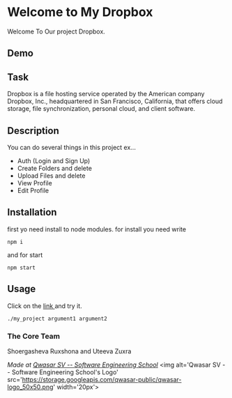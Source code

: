 # Welcome to My Dropbox

Welcome To Our project Dropbox.

## Demo


## Task

Dropbox is a file hosting service operated by the American company Dropbox, Inc., headquartered in San Francisco, California, that offers cloud storage, file synchronization, personal cloud, and client software.

## Description

You can do several things in this project ex...

- Auth (Login and Sign Up)
- Create Folders and delete
- Upload Files and delete
- View Profile
- Edit Profile

## Installation

first yo need install to node modules. for install you need write

```
npm i
```

and for start

```
npm start
```

## Usage

Click on the <a href="https://dropboks.netlify.app/">link </a> and try it.

```
./my_project argument1 argument2
```

### The Core Team

Shoergasheva Ruxshona and Uteeva Zuxra

<span><i>Made at <a href='https://qwasar.io'>Qwasar SV -- Software Engineering School</a></i></span>
<span><img alt='Qwasar SV -- Software Engineering School's Logo' src='https://storage.googleapis.com/qwasar-public/qwasar-logo_50x50.png' width='20px'></span>
